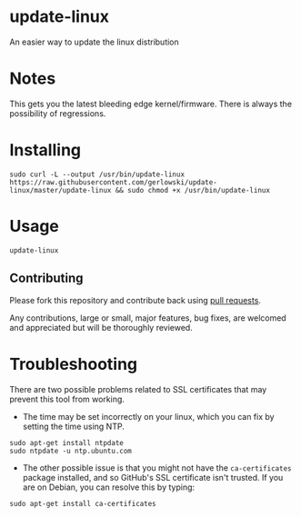 # update-linux
An easier way to update the linux distribution

# Notes
This gets you the latest bleeding edge kernel/firmware. There is always the possibility of regressions.

# Installing
```
sudo curl -L --output /usr/bin/update-linux https://raw.githubusercontent.com/gerlowski/update-linux/master/update-linux && sudo chmod +x /usr/bin/update-linux
```
# Usage
```
update-linux
```

## Contributing

Please fork this repository and contribute back using
[pull requests](https://github.com/Gerlowski/update-linux/pulls).

Any contributions, large or small, major features, bug fixes, are welcomed and appreciated
but will be thoroughly reviewed.

# Troubleshooting
There are two possible problems related to SSL certificates that may prevent this tool from working.
- The time may be set incorrectly on your linux, which you can fix by setting the time using NTP.
```
sudo apt-get install ntpdate
sudo ntpdate -u ntp.ubuntu.com
```

- The other possible issue is that you might not have the ```ca-certificates``` package installed, and so GitHub's SSL certificate isn't trusted. If you are on Debian, you can resolve this by typing:
```
sudo apt-get install ca-certificates
```
